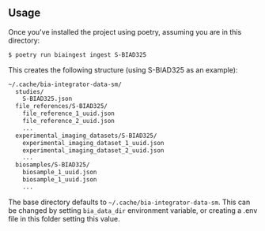 ## Usage
Once you've installed the project using poetry, assuming you are in this directory:
```sh
$ poetry run biaingest ingest S-BIAD325
```
This creates the following structure (using S-BIAD325 as an example):
```sh
~/.cache/bia-integrator-data-sm/
  studies/
    S-BIAD325.json
  file_references/S-BIAD325/
    file_reference_1_uuid.json
    file_reference_2_uuid.json
    ...
  experimental_imaging_datasets/S-BIAD325/
    experimental_imaging_dataset_1_uuid.json
    experimental_imaging_dataset_2_uuid.json
    ...
  biosamples/S-BIAD325/
    biosample_1_uuid.json
    biosample_1_uuid.json
    ...
```
The base directory defaults to `~/.cache/bia-integrator-data-sm`. This can be changed by setting `bia_data_dir` environment variable, or creating a .env file in this folder setting this value.
